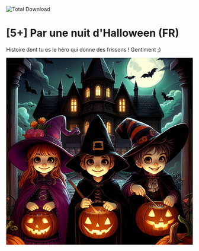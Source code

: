 ![Total Download](https://img.shields.io/github/downloads/histoires-pour-tous/par-une-nuit-d-halloween/total.svg)

# [5+] Par une nuit d'Halloween (FR)

Histoire dont tu es le héro qui donne des frissons ! Gentiment ;) 

![Cover de Par une nuit d'Halloween](https://raw.githubusercontent.com/histoires-pour-tous/par-une-nuit-d-halloween/main/cover.png)
